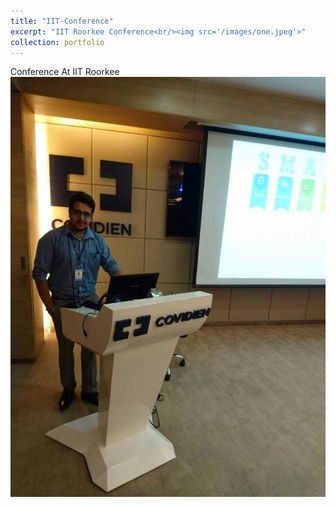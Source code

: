 ```yaml
---
title: "IIT-Conference"
excerpt: "IIT Roorkee Conference<br/><img src='/images/one.jpeg'>"
collection: portfolio
---
```


Conference At IIT Roorkee
![one.jpeg](../images/one.jpeg)
